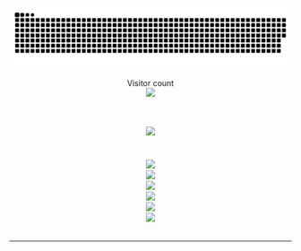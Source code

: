 
<a href=#><img src="contributions.svg"></a>

<p align="center"> 
  Visitor count<br>
  <img src="https://profile-counter.glitch.me/Joselay/count.svg" />
</p>

<h1 align="center">
    <img src="https://readme-typing-svg.herokuapp.com/?font=Righteous&size=35&center=true&vCenter=true&width=500&height=70&duration=4000&lines=Hi+There!+👋;+I'm+Smae+Tongmenglay!;" />
</h1>

<br/>
<div align="center">
  <img src="https://skillicons.dev/icons?i=react,redux,nextjs,threejs,gatsby,remix,tailwind,sass,figma,styledcomponents" /><br>
  <img src="https://skillicons.dev/icons?i=nodejs,bun,deno,express,nestjs,graphql,mongodb,firebase,supabase,mysql" /><br>
  <img src="https://skillicons.dev/icons?i=jest,docker,aws,git,github,gitlab,postman" /><br>
  <img src="https://skillicons.dev/icons?i=js,ts,python,cpp,cs,java,go,rust,lua,php" /><br>
  <img src="https://skillicons.dev/icons?i=vim,neovim,emacs,vscode,idea,visualstudio" /><br>
  <img src="https://skillicons.dev/icons?i=windows,linux,arch,ubuntu" /><br>
</div>
  <br/>
<hr/>
